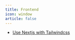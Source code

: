 ```yaml
---
title: Frontend
icon: window
article: false
---
```

- [Use Nextjs with Tailwindcss](./use-nextjs-with-tailwindcss.md)
